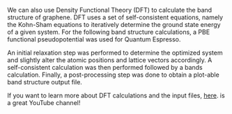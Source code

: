 We can also use Density Functional Theory (DFT) to calculate the band structure of graphene. DFT uses a set of self-consistent equations, namely the Kohn-Sham equations to iteratively determine the ground state energy of a given system. For the following band structure calculations, a PBE functional pseudopotential was used for Quantum Espresso.

An initial relaxation step was performed to determine the optimized system and slightly alter the atomic positions and lattice vectors accordingly. A self-consistent calculation was then performed followed by a bands calculation. Finally, a post-processing step was done to obtain a plot-able band structure output file.

If you want to learn more about DFT calculations and the input files, [here](https://www.youtube.com/playlist?list=PLGntAYRT8AVmQMyurFoncyOdHljqeGU_R). is a great YouTube channel!
